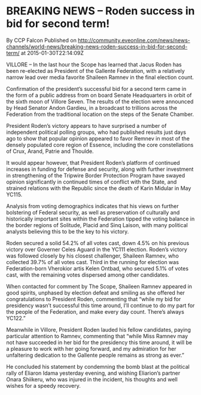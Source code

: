 # BREAKING NEWS – Roden success in bid for second term!
By CCP Falcon
Published on http://community.eveonline.com/news/news-channels/world-news/breaking-news-roden-success-in-bid-for-second-term/ at 2015-01-30T22:14:09Z

VILLORE – In the last hour the Scope has learned that Jacus Roden has been re-elected as President of the Gallente Federation, with a relatively narrow lead over media favorite Shaileen Ramnev in the final election count.

Confirmation of the president’s successful bid for a second term came in the form of a public address from on board Senate Headquarters in orbit of the sixth moon of Villore Seven. The results of the election were announced by Head Senator Andon Gardieu, in a broadcast to trillions across the Federation from the traditional location on the steps of the Senate Chamber.

President Roden’s victory appears to have surprised a number of independent political polling groups, who had published results just days ago to show that popular opinion appeared to favor Remnev in most of the densely populated core region of Essence, including the core constellations of Crux, Arand, Patrie and Thoulde.

It would appear however, that President Roden’s platform of continued increases in funding for defense and security, along with further investment in strengthening of the Tripwire Border Protection Program have swayed opinion significantly in continued times of conflict with the State, and strained relations with the Republic since the death of Karin Midular in May YC115.

Analysis from voting demographics indicates that his views on further bolstering of Federal security, as well as preservation of culturally and historically important sites within the Federation tipped the voting balance in the border regions of Solitude, Placid and Sinq Laison, with many political analysts believing this to be the key to his victory.

Roden secured a solid 54.2% of all votes cast, down 4.5% on his previous victory over Governer Celes Aguard in the YC111 election. Roden’s victory was followed closely by his closest challenger, Shaileen Ramnev, who collected 39.7% of all votes cast. Third in the running for election was Federation-born Vherokior artis Kelen Ontbad, who secured 5.1% of votes cast, with the remaining votes dispersed among other candidates.

When contacted for comment by The Scope, Shaileen Ramnev appeared in good spirits, unphased by election defeat and smiling as she offered her congratulations to President Roden, commenting that “while my bid for presidency wasn’t successful this time around, I’ll continue to do my part for the people of the Federation, and make every day count. There’s always YC122.”

Meanwhile in Villore, President Roden lauded his fellow candidates, paying particular attention to Ramnev, commenting that “while Miss Ramnev may not have succeeded in her bid for the presidency this time around, it will be a pleasure to work with her going forward, and my admiration for her unfaltering dedication to the Gallente people remains as strong as ever.”

He concluded his statement by condemning the bomb blast at the political rally of Eliaron Idama yesterday evening, and wishing Eliarion’s partner Onara Shiikeru, who was injured in the incident, his thoughts and well wishes for a speedy recovery.

